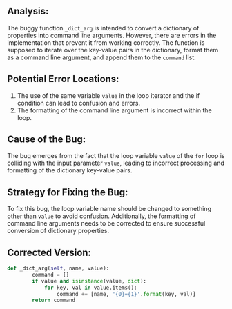 ## Analysis:
The buggy function `_dict_arg` is intended to convert a dictionary of properties into command line arguments. However, there are errors in the implementation that prevent it from working correctly. The function is supposed to iterate over the key-value pairs in the dictionary, format them as a command line argument, and append them to the `command` list.

## Potential Error Locations:
1. The use of the same variable `value` in the loop iterator and the if condition can lead to confusion and errors.
2. The formatting of the command line argument is incorrect within the loop.

## Cause of the Bug:
The bug emerges from the fact that the loop variable `value` of the `for` loop is colliding with the input parameter `value`, leading to incorrect processing and formatting of the dictionary key-value pairs.

## Strategy for Fixing the Bug:
To fix this bug, the loop variable name should be changed to something other than `value` to avoid confusion. Additionally, the formatting of command line arguments needs to be corrected to ensure successful conversion of dictionary properties.

## Corrected Version:
```python
def _dict_arg(self, name, value):
        command = []
        if value and isinstance(value, dict):
            for key, val in value.items():
                command += [name, '{0}={1}'.format(key, val)]
        return command
```